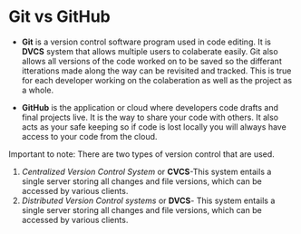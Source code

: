 # Git vs GitHub

* **Git** is a version control software program used in code editing. 
It is **DVCS** system that allows multiple users to colaberate easily. Git also allows all versions of the code worked on to be saved so the differant itterations made along the way can be revisited and tracked. This is true for each developer working on the colaberation as well as the project as a whole. 

* **GitHub** is the application or cloud where developers code drafts and final projects live. It is the way to share your code with others. It also acts as your safe keeping so if code is lost locally you will always have access to your code from the cloud. 


Important to note:
There are two types of version control that are used.

1. *Centralized Version Control System* or **CVCS**-This system entails a single server storing all changes and file versions, 
which can be accessed by various clients. 
1. *Distributed Version Control systems* or **DVCS**- This system entails a single server storing all changes and file versions, which can be accessed by various clients. 











